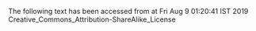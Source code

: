 The following text has been accessed from at Fri Aug 9 01:20:41 IST 2019
Creative_Commons_Attribution-ShareAlike_License
